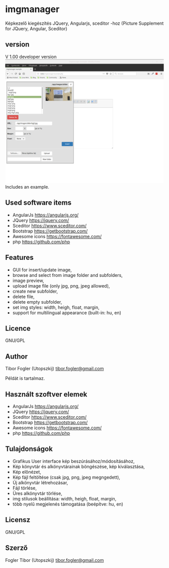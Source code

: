 # imgmanager
Képkezelő kiegészítés JQuery, Angularjs, sceditor -hoz (Picture Supplement for JQuery, Angular, Sceditor)
## version
V 1.00 developer version
![screen preview](https://raw.githubusercontent.com/utopszkij/imgmanager/master/app/images/kepernyokep.png)
Includes an example.
## Used software items
- AngularJs  https://angularjs.org/
- JQuery   https://jquery.com/
- Sceditor   https://www.sceditor.com/
- Bootstrap   https://getbootstrap.com/
- Awesome icons   https://fontawesome.com/
- php   https://github.com/php
## Features
- GUI for insert/update image,
- browse and select from image folder and subfolders,
- image preview,
- upload image file (only jpg, png, jpeg allowed),
- create new subfolder,
- delete file,
- delete empty subfolder,
- set img styles: width, heigh, float, margin,
- support for multilingual appearance (built-in: hu, en)
## Licence
GNU/GPL
## Author
Tibor Fogler (Utopszkij)  tibor.fogler@gmail.com



Példát is tartalmaz.
## Használt szoftver elemek
- AngularJs  https://angularjs.org/
- JQuery   https://jquery.com/
- Sceditor   https://www.sceditor.com/
- Bootstrap   https://getbootstrap.com/
- Awesome icons   https://fontawesome.com/
- php   https://github.com/php
## Tulajdonságok
- Grafikus User interface kép beszúrásához/módosításához,
- Kép könyvtár és alkönyvtárainak böngészése, kép kiválasztása,
- Kép előnézet,
- Kép fájl feltöltése (csak jpg, png, jpeg megngedett),
- Új alkönyvtár létrehozásar,
- Fájl törlése,
- Üres alkönyvtár törlése,
- img stilusok beállítása: width, heigh, float, margin,
- több nyelű megjelenés támogatása (beépítve: hu, en)
## Licensz
GNU/GPL
## Szerző
Fogler Tibor (Utopszkij)  tibor.fogler@gmail.com



